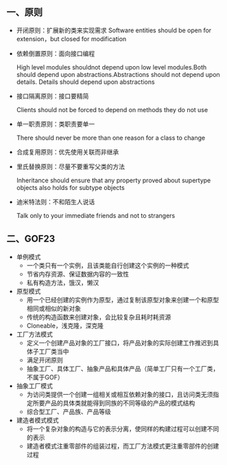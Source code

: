 ## 一、原则
 * 开闭原则：扩展新的类来实现需求
     Software entities should be open for extension，but closed for modification

 * 依赖倒置原则：面向接口编程

     High level modules shouldnot depend upon low level modules.Both should depend upon abstractions.Abstractions should not depend upon details. Details should depend upon abstractions

 * 接口隔离原则：接口要精简

     Clients should not be forced to depend on methods they do not use

 * 单一职责原则：类职责要单一

     There should never be more than one reason for a class to change

 * 合成复用原则：优先使用关联而非继承

 * 里氏替换原则：尽量不要重写父类的方法

     Inheritance should ensure that any property proved about supertype objects also holds for subtype objects

 * 迪米特法则：不和陌生人说话

     Talk only to your immediate friends and not to strangers	

     

## 二、GOF23

* 单例模式
  * 一个类只有一个实例，且该类能自行创建这个实例的一种模式
  * 节省内存资源、保证数据内容的一致性
  * 私有构造方法，饿汉，懒汉
* 原型模式
  * 用一个已经创建的实例作为原型，通过复制该原型对象来创建一个和原型相同或相似的新对象
  * 传统的构造函数来创建对象，会比较复杂且耗时耗资源
  * Cloneable，浅克隆，深克隆
* 工厂方法模式
  * 定义一个创建产品对象的工厂接口，将产品对象的实际创建工作推迟到具体子工厂类当中
  * 满足开闭原则
  * 抽象工厂、具体工厂、抽象产品和具体产品（简单工厂只有一个工厂类，不属于GOF）
* 抽象工厂模式
  * 为访问类提供一个创建一组相关或相互依赖对象的接口，且访问类无须指定所要产品的具体类就能得到同族的不同等级的产品的模式结构
  * 综合型工厂、产品族、产品等级
* 建造者模式模式
  * 将一个复杂对象的构造与它的表示分离，使同样的构建过程可以创建不同的表示
  * 建造者模式注重零部件的组装过程，而工厂方法模式更注重零部件的创建过程